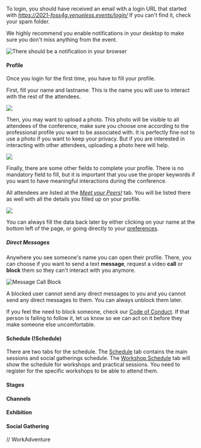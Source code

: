 
To login, you should have received an email with a login URL that started with *https://2021-foss4g.venueless.events/login/* If you can't find it, check your spam folder.

We highly recommend you enable notifications in your desktop to make sure you don't miss anything from the event.

![There should be a notification in your browser](/images/tutorials/notifications.png "")

#### Profile

Once you login for the first time, you have to fill your profile. 

First, fill your name and lastname. This is the name you will use to interact with the rest of the attendees.

![](/images/tutorials/profileName.png "")

Then, you may want to upload a photo. This photo will be visible to all attendees of the conference, make sure you choose one according to the professional profile you want to be associated with. It is perfectly fine not to use a photo if you want to keep your privacy. But if you are interested in interacting with other attendees, uploading a photo here will help.

![](/images/tutorials/profileImage.png "")

Finally, there are some other fields to complete your profile. There is no mandatory field to fill, but it is important that you use the proper keywords if you want to have meaningful interactions during the conference. 

All attendees are listed at the [*Meet your Peers!*](https://2021-foss4g.venueless.events/rooms/220fb82a-6269-4f7f-8dbb-8da7a0bee67f) tab. You will be listed there as well with all the details you filled up on your profile.

![](/images/tutorials/profileExtra.png "")

You can always fill the data back later by either clicking on your name at the bottom left of the page, or going directly to your [preferences](https://2021-foss4g.venueless.events/preferences). 

##### Direct Messages

Anywhere you see someone's name you can open their profile. There, you can choose if you want to send a text **message**, request a video **call** or **block** them so they can't interact with you anymore. 

![Message Call Block](/images/tutorials/privateMessages.png "")

A blocked user cannot send any direct messages to you and you cannot send any direct messages to them. You can always unblock them later.

If you feel the need to block someone, check our [Code of Conduct](/about/coc.html). If that person is failing to follow it, let us know so we can act on it before they make someone else uncomfortable.

#### Schedule (!Schedule)

There are two tabs for the schedule. The [Schedule](https://2021-foss4g.venueless.events/schedule) tab contains the main sessions and social gatherings schedule. The [Workshop Schedule](https://2021-foss4g.venueless.events/schedule) tab will show the schedule for workshops and practical sessions. You need to register for the specific workshops to be able to attend them.

#### Stages

#### Channels

#### Exhibition

#### Social Gathering

// WorkAdventure
